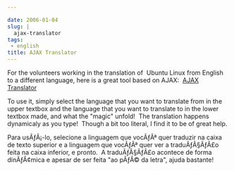 ```yaml
---

date: 2006-01-04
slug: |
  ajax-translator
tags:
 - english
title: AJAX Translator
---
```


For the volunteers working in the translation of  Ubuntu Linux from
English to a different language, here is a great tool based on AJAX: 
[AJAX Translator](http://ajax.parish.ath.cx/translator/)

To use it, simply select the language that you want to translate from in
the upper textbox and the language that you want to translate to in the
lower textbox made, and what the "magic" unfold!  The translation
happens dynamicaly as you type!  Though a bit too literal, I find it to
be of great help.

Para usÃƒÂ¡-lo, selecione a linguagem que vocÃƒÂª quer traduzir na caixa
de texto superior e a linguagem que vocÃƒÂª quer ver a traduÃƒÂ§ÃƒÂ£o
feita na caixa inferior, e pronto.  A traduÃƒÂ§ÃƒÂ£o acontece de forma
dinÃƒÂ¢mica e apesar de ser feita "ao pÃƒÂ© da letra", ajuda bastante!
